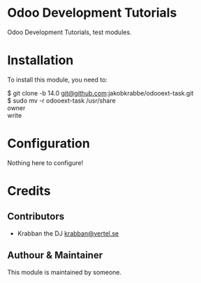 Odoo Development Tutorials
==========================

Odoo Development Tutorials, test modules.


Installation
============

To install this module, you need to:

$ git clone -b 14.0 git@github.com:jakobkrabbe/odooext-task.git <br>
$ sudo mv -r odooext-task /usr/share <br>
owner <br>
write <br>


Configuration
=============

Nothing here to configure!

Credits
=======


Contributors
------------

* Krabban the DJ <krabban@vertel.se>


Authour & Maintainer
--------------------

This module is maintained by someone.
